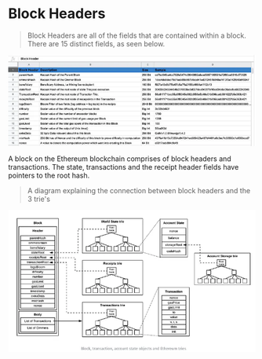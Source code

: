 # Block Headers

> Block Headers are all of the fields that are contained within a block. There are 15 distinct fields, as seen below.

![1678389546803](image/EthereumBlockHeaders/1678389546803.png)

A block on the Ethereum blockchain comprises of block headers and transactions. The state, transactions and the receipt header fields have pointers to the root hash.


> A diagram explaining the connection between block headers and the 3 trie's

![1678389736544](image/EthereumBlockHeaders/1678389736544.png)
